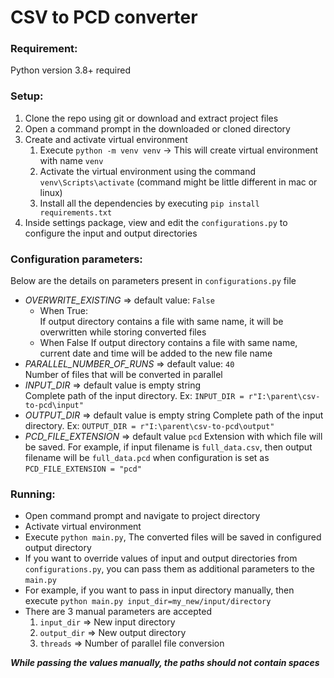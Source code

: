 # CSV to PCD converter
### Requirement:
Python version 3.8+ required

### Setup:
1. Clone the repo using git or download and extract project files
2. Open a command prompt in the downloaded or cloned directory
3. Create and activate virtual environment
   1. Execute `python -m venv venv` -> This will create virtual environment with name `venv`
   2. Activate the virtual environment using the command `venv\Scripts\activate` (command might be little different in 
   mac or linux)
   3. Install all the dependencies by executing `pip install requirements.txt`
4. Inside settings package, view and edit the `configurations.py` to configure the input and output directories


### Configuration parameters:
Below are the details on parameters present in `configurations.py` file
- *OVERWRITE_EXISTING* =>  default value: `False`  
  - When True:  
  If output directory contains a file with same name, it will be overwritten while storing converted files
  - When False
  If output directory contains a file with same name, current date and time will be added to the new file name
- *PARALLEL_NUMBER_OF_RUNS* => default value: `40`  
  Number of files that will be converted in parallel
- *INPUT_DIR* => default value is empty string  
  Complete path of the input directory. Ex: `INPUT_DIR = r"I:\parent\csv-to-pcd\input"`
- *OUTPUT_DIR* => default value is empty string 
  Complete path of the input directory. Ex: `OUTPUT_DIR = r"I:\parent\csv-to-pcd\output"`
- *PCD_FILE_EXTENSION* => default value `pcd`
  Extension with which file will be saved. For example, if input filename is `full_data.csv`, then output filename will 
  be `full_data.pcd` when configuration is set as `PCD_FILE_EXTENSION = "pcd"`


### Running:
- Open command prompt and navigate to project directory
- Activate virtual environment
- Execute `python main.py`, The converted files will be saved in configured output directory
- If you want to override values of input and output directories from `configurations.py`, you can pass them as additional parameters to the `main.py`
- For example, if you want to pass in input directory manually, then execute `python main.py input_dir=my_new/input/directory`
- There are 3 manual parameters are accepted
  1. `input_dir` => New input directory
  2. `output_dir` => New output directory
  3. `threads` => Number of parallel file conversion  

  
***While passing the values manually, the paths should not contain spaces***
